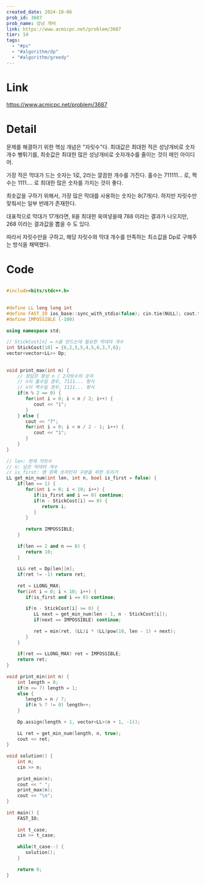 ```yaml
---
created_date: 2024-10-06
prob_id: 3687
prob_name: 성냥 개비
link: https://www.acmicpc.net/problem/3687
tier: 14
tags:
  - "#ps"
  - "#algorithm/dp"
  - "#algorithm/greedy"
---
```


# Link
https://www.acmicpc.net/problem/3687

# Detail
문제를 해결하기 위한 핵심 개념은 "자릿수"다.
최대값은 최대한 적은 성냥개비로 숫자개수 뻥튀기를,
최솟값은 최대한 많은 성냥개비로 숫자개수를 줄이는 것이 메인 아이디어.

가장 적은 막대가 드는 숫자는 1로, 2라는 깔끔한 개수를 가진다.
홀수는 711111... 로, 짝수는 1111.... 로 최대한 많은 숫자를 가지는 것이 좋다.

최솟값을 구하기 위해서, 가장 많은 막대를 사용하는 숫자는 8(7개)다.
하지만 자릿수만 맞춰서는 일부 반례가 존재한다.

대표적으로 막대가 17개라면,
8을 최대한 욱여넣을때 788 이라는 결과가 나오지만,
268 이라는 결과값을 뽑을 수 도 있다. 

따라서 자릿수만을 구하고, 해당 자릿수와 막대 개수를 만족하는 최소값을 Dp로 구해주는 방식을 채택했다.


# Code
```cpp

#include<bits/stdc++.h>  
  
  
#define LL long long int  
#define FAST_IO ios_base::sync_with_stdio(false); cin.tie(NULL); cout.tie(NULL);  
#define IMPOSSIBLE (-100)  
  
using namespace std;  
  
// StickCost[n] = n을 만드는데 필요한 막대의 개수  
int StickCost[10] = {6,2,5,5,4,5,6,3,7,6};  
vector<vector<LL>> Dp;  
  
  
void print_max(int n) {  
    // 정답은 항상 n / 2자릿수의 숫자  
    // n이 홀수일 경우, 7111... 형식  
    // n이 짝수일 경우, 1111... 형식  
    if(n % 2 == 0) {  
       for(int i = 0; i < n / 2; i++) {  
          cout << "1";  
       }  
    } else {  
       cout << "7";  
       for(int i = 0; i < n / 2 - 1; i++) {  
          cout << "1";  
       }  
    }  
}  
  
// len: 현재 자릿수  
// n: 남은 막대의 개수  
// is_first: 맨 왼쪽 숫자인지 구분을 위한 트리거  
LL get_min_num(int len, int n, bool is_first = false) {  
    if(len == 1) {  
       for(int i = 0; i < 10; i++) {  
          if(is_first and i == 0) continue;  
          if(n - StickCost[i] == 0) {  
             return i;  
          }  
       }  
  
       return IMPOSSIBLE;  
    }  
  
    if(len == 2 and n == 8) {  
       return 10;  
    }  
  
    LL& ret = Dp[len][n];  
    if(ret != -1) return ret;  
  
    ret = LLONG_MAX;  
    for(int i = 0; i < 10; i++) {  
       if(is_first and i == 0) continue;  
  
       if(n - StickCost[i] >= 0) {  
          LL next = get_min_num(len - 1, n - StickCost[i]);  
          if(next == IMPOSSIBLE) continue;  
  
          ret = min(ret, (LL)i * (LL)pow(10, len - 1) + next);  
       }  
    }  
  
    if(ret == LLONG_MAX) ret = IMPOSSIBLE;  
    return ret;  
}  
  
void print_min(int n) {  
    int length = 0;  
    if(n <= 7) length = 1;  
    else {  
       length = n / 7;  
       if(n % 7 != 0) length++;  
    }  
  
    Dp.assign(length + 1, vector<LL>(n + 1, -1));  
  
    LL ret = get_min_num(length, n, true);  
    cout << ret;  
}  
  
void solution() {  
    int n;  
    cin >> n;  
  
    print_min(n);  
    cout << " ";  
    print_max(n);  
    cout << "\n";  
}  
  
int main() {  
    FAST_IO;  
  
    int t_case;  
    cin >> t_case;  
  
    while(t_case--) {  
       solution();  
    }  
  
    return 0;  
}

```